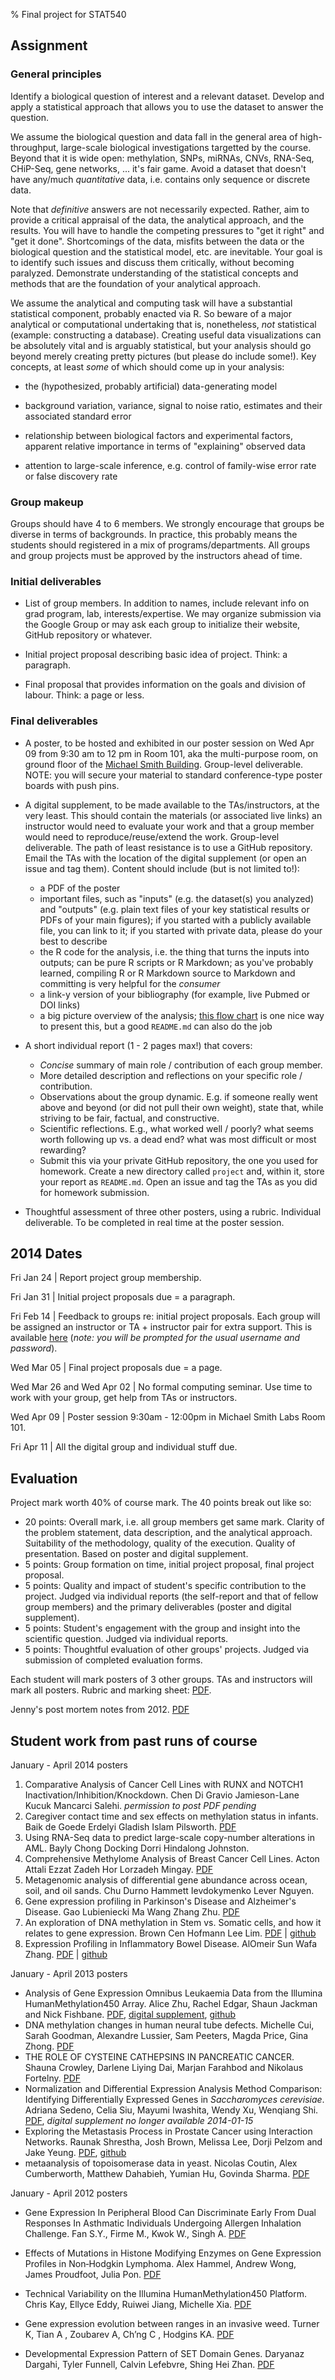 % Final project for STAT540

## Assignment

### General principles

Identify a biological question of interest and a relevant dataset. Develop and apply a statistical approach that allows you to use the dataset to answer the question.

We assume the biological question and data fall in the general area of high-throughput, large-scale biological investigations targetted by the course. Beyond that it is wide open: methylation, SNPs, miRNAs, CNVs, RNA-Seq, CHiP-Seq, gene networks, ... it's fair game. Avoid a dataset that doesn't have any/much *quantitative* data, i.e. contains only sequence or discrete data.

Note that _definitive_ answers are not necessarily expected.  Rather, aim to provide a critical appraisal of the data, the analytical approach, and the results. You will have to handle the competing pressures to "get it right" and "get it done". Shortcomings of the data, misfits between the data or the biological question and the statistical model, etc. are inevitable. Your goal is to identify such issues and discuss them critically, without becoming paralyzed. Demonstrate understanding of the statistical concepts and methods that are the foundation of your analytical approach.

We assume the analytical and computing task will have a substantial statistical component, probably enacted via R.  So beware of a major analytical or computational undertaking that is, nonetheless, _not_
statistical (example: constructing a database). Creating useful data visualizations can be absolutely vital and is arguably statistical, but your analysis should go beyond merely creating pretty pictures (but please do include some!). Key concepts, at least _some_ of which should come up in your analysis:

  * the (hypothesized, probably artificial) data-generating model

  * background variation, variance, signal to noise ratio, estimates and their associated standard error

  * relationship between biological factors and experimental factors, apparent relative importance in terms of "explaining" observed data

  * attention to large-scale inference, e.g. control of family-wise error rate or false discovery rate

### Group makeup

Groups should have 4 to 6 members. We strongly encourage that groups be diverse in terms of backgrounds. In practice, this probably means the students should registered in a mix of programs/departments. All groups and group projects must be approved by the instructors ahead of time.

### Initial deliverables

  * List of group members. In addition to names, include relevant info on grad program, lab, interests/expertise. We may organize submission via the Google Group or may ask each group to initialize their website, GitHub repository or whatever.

  * Initial project proposal describing basic idea of project. Think: a paragraph.

  * Final proposal that provides information on the goals and division of labour. Think: a page or less.

### Final deliverables

  * A poster, to be hosted and exhibited in our poster session on Wed Apr 09 from 9:30 am to 12 pm in Room 101, aka the multi-purpose room, on ground floor of the [Michael Smith Building](http://www.maps.ubc.ca/PROD/index_detail.php?locat1=083). Group-level deliverable. NOTE: you will secure your material to standard conference-type poster boards with push pins.

  * A digital supplement, to be made available to the TAs/instructors, at the very least.  This should contain the materials (or associated live links) an instructor would need to evaluate your work and that a group member would need to reproduce/reuse/extend the work. Group-level deliverable. The path of least resistance is to use a GitHub repository. Email the TAs with the location of the digital supplement (or open an issue and tag them). Content should include (but is not limited to!):

	  - a PDF of the poster
	  - important files, such as "inputs" (e.g. the dataset(s) you analyzed) and "outputs" (e.g. plain text files of your key statistical results or PDFs of your main figures); if you started with a publicly available file, you can link to it; if you started with private data, please do your best to describe 
    - the R code for the analysis, i.e. the thing that turns the inputs into outputs; can be pure R scripts or R Markdown; as you've probably learned, compiling R or R Markdown source to Markdown and committing is very helpful for the *consumer*
    - a link-y version of your bibliography (for example, live Pubmed or DOI links)
    - a big picture overview of the analysis; [this flow chart](https://github.com/sjackman/stat540-project) is one nice way to present this, but a good `README.md` can also do the job

  * A short individual report (1 - 2 pages max!) that covers:

    - _Concise_ summary of main role / contribution of each group member.
    - More detailed description and reflections on your specific role / contribution.
    - Observations about the group dynamic.  E.g. if someone really went above and beyond (or did not pull their own weight), state that, while striving to be fair, factual, and constructive.
    - Scientific reflections.  E.g., what worked well / poorly? what seems worth following up vs. a dead end? what was most difficult or most rewarding?
    - Submit this via your private GitHub repository, the one you used for homework. Create a new directory called `project` and, within it, store your report as `README.md`. Open an issue and tag the TAs as you did for homework submission.
    
  * Thoughtful assessment of three other posters, using a rubric.  Individual deliverable. To be completed in real time at the poster session.

## 2014 Dates 

Fri Jan 24 | Report project group membership.

Fri Jan 31 | Initial project proposals due = a paragraph.

Fri Feb 14 | Feedback to groups re: initial project proposals. Each group will be assigned an instructor or TA + instructor pair for extra support. This is available [here](../pvt/ProjectGroups.html) (*note: you will be prompted for the usual username and password*).

Wed Mar 05 | Final project proposals due = a page.

Wed Mar 26 and Wed Apr 02 | No formal computing seminar. Use time to work with your group, get help from TAs or instructors.

Wed Apr 09 | Poster session 9:30am - 12:00pm in Michael Smith Labs Room 101.

Fri Apr 11 | All the digital group and individual stuff due.

## Evaluation

Project mark worth 40% of course mark. The 40 points break out like so:

  * 20 points: Overall mark, i.e. all group members get same mark. Clarity of the problem statement, data description, and the analytical approach.  Suitability of the methodology, quality of the execution. Quality of presentation. Based on poster and digital supplement.
  * 5 points: Group formation on time, initial project proposal, final project proposal.
  * 5 points: Quality and impact of student's specific contribution to the project. Judged via individual reports (the self-report and that of fellow group members) and the primary deliverables (poster and digital supplement).
  * 5 points: Student's engagement with the group and insight into the scientific question.  Judged via individual reports.
  * 5 points: Thoughtful evaluation of other groups' projects. Judged via submission of completed evaluation forms.

Each student will mark posters of 3 other groups. TAs and instructors will mark all posters. Rubric and marking sheet: [PDF](poster-marking-sheet-rubric.pdf).

Jenny's post mortem notes from 2012. [PDF](jennyPostMortem2012.pdf)

## Student work from past runs of course

January - April 2014 posters

  1. Comparative Analysis of Cancer Cell Lines with RUNX and NOTCH1 Inactivation/Inhibition/Knockdown. Chen Di Gravio Jamieson-Lane Kucuk Mancarci Salehi. *permission to post PDF pending*
  2. Caregiver contact time and sex effects on methylation status in infants. Baik de Goede Erdelyi Gladish Islam Pilsworth. [PDF](previousStudentWork/2014-04/poster_caregiving-sex-methylation.pdf)
  3. Using RNA-Seq data to predict large-scale copy-number alterations in AML.  Bayly Chong Docking Dorri Hindalong Johnston.
  4. Comprehensive Methylome Analysis of Breast Cancer Cell Lines. Acton Attali Ezzat Zadeh Hor Lorzadeh Mingay. [PDF](previousStudentWork/2014-04/poster_breast-cancer-cell-lines-methylome.pdf)
  5. Metagenomic analysis of differential gene abundance across ocean, soil, and oil sands. Chu Durno Hammett Ievdokymenko Lever Nguyen.
  6. Gene expression profiling in Parkinson's Disease and Alzheimer's Disease. Gao Lubieniecki Ma Wang Zhang Zhu. [PDF](previousStudentWork/2014-04/poster_alzheimers-parkinsons.pdf)
  7. An exploration of DNA methylation in Stem vs. Somatic cells, and how it relates to gene expression. Brown Cen Hofmann Lee Lim. [PDF](previousStudentWork/2014-04/poster_stem-vs-somatic-methylation.pdf) | [github](https://github.com/scottdbrown/stat540-tissueSpecificMethylation)
  8. Expression Profiling in Inflammatory Bowel Disease. AlOmeir Sun Wafa Zhang. [PDF](previousStudentWork/2014-04/poster_expression-profiling-ibd.pdf) | [github](https://github.com/omaromeir/stat540-2014-project)

January - April 2013 posters

  * Analysis of Gene Expression Omnibus Leukaemia Data from the Illumina HumanMethylation450 Array. 
Alice Zhu, Rachel Edgar, Shaun Jackman and Nick Fishbane. [PDF](previousStudentWork/2013-04/poster_methylationLeukemia.pdf), [digital supplement](http://sites.google.com/site/stat540diffmethleuk/), [github](https://github.com/sjackman/stat540-project)
  * DNA methylation changes in human neural tube defects. Michelle Cui, Sarah Goodman, Alexandre Lussier, Sam Peeters, Magda Price, Gina Zhong. [PDF](previousStudentWork/2013-04/poster_methylationNeuralTubeDefects.pdf)
  * THE ROLE OF CYSTEINE CATHEPSINS IN PANCREATIC CANCER. Shauna Crowley, Darlene Liying Dai, Marjan Farahbod and Nikolaus Fortelny. [PDF](previousStudentWork/2013-04/poster_proteomicsCathepsinsPancreaticCancer.pdf)
  * Normalization and Differential Expression Analysis Method Comparison: Identifying Differentially Expressed Genes in _Saccharomyces cerevisiae_. Adriana Sedeno, Celia Siu, Mayumi Iwashita, Wendy Xu, Wenqiang Shi. [PDF](previousStudentWork/2013-04/poster_yeastNutrientLimitatDEA.pdf), *digital supplement no longer available 2014-01-15* 
  * Exploring the Metastasis Process in Prostate Cancer using Interaction Networks. Raunak Shrestha, Josh Brown, Melissa Lee, Dorji Pelzom and Jake Yeung. [PDF](previousStudentWork/2013-04/poster_prostateCancerNetworkDEA.pdf), [github](https://github.com/jakeyeung/cancer-metastasis)
  * metaanalysis of topoisomerase data in yeast. Nicolas Coutin, Alex Cumberworth, Matthew Dahabieh, Yumian Hu, Govinda Sharma. [PDF](previousStudentWork/2013-04/poster_yeastTopoisomerase.pdf)



January - April 2012 posters

* Gene Expression In Peripheral Blood Can Discriminate Early From Dual Responses In Asthmatic Individuals Undergoing Allergen Inhalation Challenge. Fan S.Y., Firme M., Kwok W., Singh A. [PDF](previousStudentWork/2012-04/poster_asthma.pdf)

* Effects of Mutations in Histone Modifying Enzymes on Gene Expression
Profiles in Non‐Hodgkin Lymphoma. Alex Hammel, Andrew Wong, James
Proudfoot, Julia Pon. [PDF](previousStudentWork/2012-04/poster_lymphoma.pdf)

* Technical Variability on the Illumina HumanMethylation450
  Platform. Chris Kay, Ellyce Eddy, Ruiwei Jiang, Michelle
  Xia. [PDF](previousStudentWork/2012-04/poster_methylation.pdf)

* Gene expression evolution between ranges in an invasive weed. Turner
K, Tian A , Zoubarev A, Ch’ng C , Hodgins
KA. [PDF](previousStudentWork/2012-04/poster_ragweed.pdf)

* Developmental Expression Pattern of SET Domain Genes. Daryanaz
  Dargahi, Tyler Funnell, Calvin Lefebvre, Shing Hei
  Zhan. [PDF](previousStudentWork/2012-04/poster_SETdomain.pdf)
